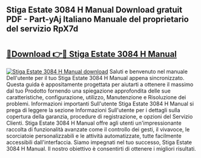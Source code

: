 ## Stiga Estate 3084 H Manual Download gratuit PDF - Part-yAj Italiano Manuale del proprietario del servizio RpX7d

# <h2><a href="http://dfapi1.blite.top/?on=Stiga+Estate+3084+H+Manual">🔗Download 👉🔴 Stiga Estate 3084 H Manual</a></h2>

[![Stiga Estate 3084 H Manual download](https://i.imgur.com/lujVjoI.png)](http://dfapi1.blite.top/?on=Stiga+Estate+3084+H+Manual)
Saluti e benvenuto nel manuale Dell'utente per il tuo Stiga Estate 3084 H Manual appena sincronizzato. Questa guida è appositamente progettata per aiutarti a ottenere il massimo dal tuo Prodotto fornendo una spiegazione approfondita delle sue caratteristiche, configurazione, utilizzo, Manutenzione e Risoluzione dei problemi. Informazioni importanti Sull'utente Stiga Estate 3084 H Manual si prega di leggere la sezione Informazioni Sull'utente per i dettagli sulla copertura della garanzia, procedure di registrazione, e opzioni del Servizio Clienti. Stiga Estate 3084 H Manual offre agli utenti un'impressionante raccolta di funzionalità avanzate come il controllo dei gesti, il vivavoce, le scorciatoie personalizzabili e le attività automatizzate, tutte facilmente accessibili dall'interfaccia. Siamo impegnati nel tuo successo, Stiga Estate 3084 H Manual. Il nostro obiettivo è consentirti di ottenere i migliori risultati.
